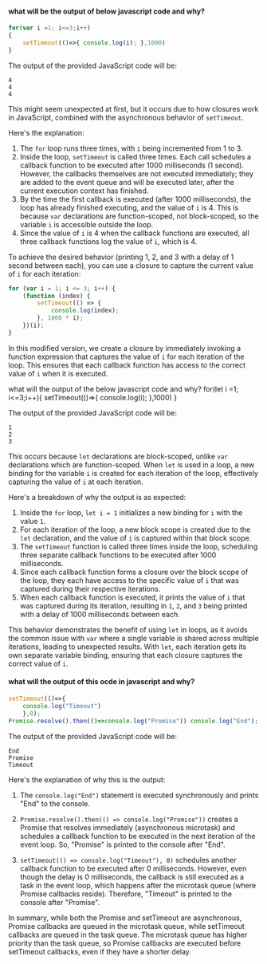 #### what will be the output of below javascript code and why? 

```javascript
for(var i =1; i<=3;i++)
{ 
	setTimeout(()=>{ console.log(i); },1000) 
}
```

The output of the provided JavaScript code will be:

```
4
4
4
```

This might seem unexpected at first, but it occurs due to how closures work in JavaScript, combined with the asynchronous behavior of `setTimeout`.

Here's the explanation:

1. The `for` loop runs three times, with `i` being incremented from 1 to 3.
2. Inside the loop, `setTimeout` is called three times. Each call schedules a callback function to be executed after 1000 milliseconds (1 second). However, the callbacks themselves are not executed immediately; they are added to the event queue and will be executed later, after the current execution context has finished.
3. By the time the first callback is executed (after 1000 milliseconds), the loop has already finished executing, and the value of `i` is 4. This is because `var` declarations are function-scoped, not block-scoped, so the variable `i` is accessible outside the loop.
4. Since the value of `i` is 4 when the callback functions are executed, all three callback functions log the value of `i`, which is 4.

To achieve the desired behavior (printing 1, 2, and 3 with a delay of 1 second between each), you can use a closure to capture the current value of `i` for each iteration:

```javascript
for (var i = 1; i <= 3; i++) {
    (function (index) {
        setTimeout(() => {
            console.log(index);
        }, 1000 * i);
    })(i);
}
```

In this modified version, we create a closure by immediately invoking a function expression that captures the value of `i` for each iteration of the loop. This ensures that each callback function has access to the correct value of `i` when it is executed.


what will the output of the below javascript code and why? 
for(let i =1; i<=3;i++){ setTimeout(()=>{ console.log(i); },1000) }

The output of the provided JavaScript code will be:

```
1
2
3
```

This occurs because `let` declarations are block-scoped, unlike `var` declarations which are function-scoped. When `let` is used in a loop, a new binding for the variable `i` is created for each iteration of the loop, effectively capturing the value of `i` at each iteration.

Here's a breakdown of why the output is as expected:

1. Inside the `for` loop, `let i = 1` initializes a new binding for `i` with the value `1`.
2. For each iteration of the loop, a new block scope is created due to the `let` declaration, and the value of `i` is captured within that block scope.
3. The `setTimeout` function is called three times inside the loop, scheduling three separate callback functions to be executed after 1000 milliseconds.
4. Since each callback function forms a closure over the block scope of the loop, they each have access to the specific value of `i` that was captured during their respective iterations.
5. When each callback function is executed, it prints the value of `i` that was captured during its iteration, resulting in `1`, `2`, and `3` being printed with a delay of 1000 milliseconds between each.

This behavior demonstrates the benefit of using `let` in loops, as it avoids the common issue with `var` where a single variable is shared across multiple iterations, leading to unexpected results. With `let`, each iteration gets its own separate variable binding, ensuring that each closure captures the correct value of `i`.


#### what will the output of this ocde in javascript and why?

```javascript
setTimeout(()=>{ 
    console.log("Timeout") 
    },0); 
Promise.resolve().then(()=>console.log("Promise")) console.log("End");
```

The output of the provided JavaScript code will be:

```
End
Promise
Timeout
```

Here's the explanation of why this is the output:

1. The `console.log("End")` statement is executed synchronously and prints "End" to the console.

2. `Promise.resolve().then(() => console.log("Promise"))` creates a Promise that resolves immediately (asynchronous microtask) and schedules a callback function to be executed in the next iteration of the event loop. So, "Promise" is printed to the console after "End".

3. `setTimeout(() => console.log("Timeout"), 0)` schedules another callback function to be executed after 0 milliseconds. However, even though the delay is 0 milliseconds, the callback is still executed as a task in the event loop, which happens after the microtask queue (where Promise callbacks reside). Therefore, "Timeout" is printed to the console after "Promise".

In summary, while both the Promise and setTimeout are asynchronous, Promise callbacks are queued in the microtask queue, while setTimeout callbacks are queued in the task queue. The microtask queue has higher priority than the task queue, so Promise callbacks are executed before setTimeout callbacks, even if they have a shorter delay.


